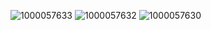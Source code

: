 
![1000057633](https://github.com/ihoseinam/French-pastry/assets/124840513/e5243dad-c637-4b7b-855a-6831a8db9d40)
![1000057632](https://github.com/ihoseinam/French-pastry/assets/124840513/e7a6f6ff-2fda-43d4-aceb-9c5035db4f24)
![1000057630](https://github.com/ihoseinam/French-pastry/assets/124840513/4fc2c660-2a2a-44b5-8d0a-86ef1ee4e7e1)
